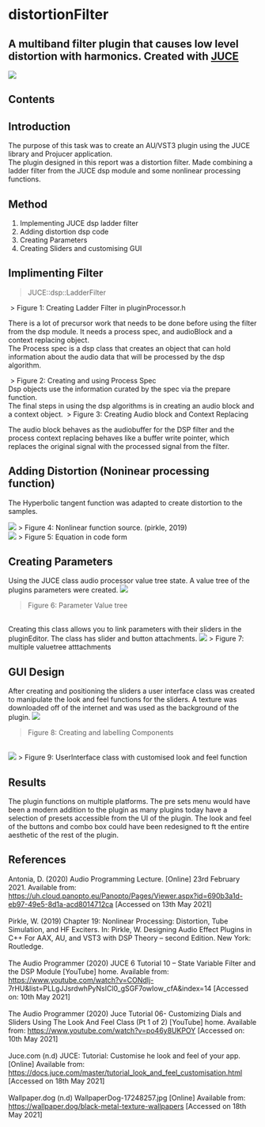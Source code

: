 # distortionFilter
<!-- imit -->
## A multiband filter plugin that causes low level distortion with harmonics. Created with [JUCE](https://juce.com/)

<img src="images/Screenshot 2022-11-20 at 15.43.16.png">

<!-- omit -->

## Contents 
<!-- omit -->

## Introduction
The purpose of this task was to create an AU/VST3 plugin using the JUCE library and Projucer application.<br/>
The plugin designed in this report was a distortion filter. Made combining a ladder filter from the JUCE dsp module and some nonlinear processing functions.<br/>

## Method
1. Implementing JUCE dsp ladder filter
2. Adding distortion dsp code
3. Creating Parameters
4. Creating Sliders and customising GUI

## Implimenting Filter
> JUCE::dsp::LadderFilter<float>
 <img scr="images/ladderfilter.png">
> Figure 1: Creating Ladder Filter in pluginProcessor.h
  
  
There is a lot of precursor work that needs to be done before using the filter from the dsp module. It needs a process spec, and audioBlock and a context replacing object.<br/>
The Process spec is a dsp class that creates an object that can hold information about the audio data that will be processed by the dsp algorithm.<br/>
  
 <img scr="images/creatingProcessspec.png"> 
> Figure 2: Creating and using Process Spec
<br/>
Dsp objects use the information curated by the spec via the prepare function.<br/>
The final steps in using the dsp algorithms is in creating an audio block and a context object.
<img scr"images/audioblock.png">
> Figure 3: Creating Audio block and Context Replacing
<br/>
  
The audio block behaves as the audiobuffer for the DSP filter and the process context replacing behaves like a buffer write pointer, which replaces the original signal with the processed signal from the filter.<br/>
  
## Adding Distortion (Noninear processing function)
The Hyperbolic tangent function was adapted to create distortion to the samples.<br/>

<img src="images/function.png">
> Figure 4: Nonlinear function source. (pirkle, 2019)
<br/>
  
<img src="images/codefunction.png">
> Figure 5: Equation in code form
 <br/>

## Creating Parameters
Using the JUCE class audio processor value tree state. A value tree of the plugins parameters were created.
<img src="images/valuetree.png">
> Figure 6: Parameter Value tree
<br/>
Creating this class allows you to link parameters with their sliders in the pluginEditor. The class has slider and button attachments.
<img src="images/attachments.png">
> Figure 7: multiple valuetree atttachments
  
## GUI Design
After creating and positioning the sliders a user interface class was created to manipulate the look and feel functions for the sliders. A texture was downloaded off of the internet and was used as the background of the plugin.
<img src="images/gui.png">
> Figure 8: Creating and labelling Components
<br/>
<img src="images/guiclass.png">
> Figure 9: UserInterface class with customised look and feel function

## Results
The plugin functions on multiple platforms. The pre sets menu would have been a modern addition to the plugin as many plugins today have a selection of presets accessible from the UI of the plugin. The look and feel of the buttons and combo box could have been redesigned to ft the entire aesthetic of the rest of the plugin.



## References 
Antonia, D. (2020) Audio Programming Lecture. [Online] 23rd February 2021. Available from:
https://uh.cloud.panopto.eu/Panopto/Pages/Viewer.aspx?id=690b3a1d-eb97-49e5-8d1a-acd8014712ca [Accessed on 13th May 2021]<br/>
<br/>
Pirkle, W. (2019) Chapter 19: Nonlinear Processing: Distortion, Tube Simulation, and HF Exciters. In: Pirkle, W. Designing Audio Effect Plugins in C++ For AAX, AU, and VST3 with DSP Theory – second Edition. New York: Routledge.<br/>
<br/>
The Audio Programmer (2020) JUCE 6 Tutorial 10 – State Variable Filter and the DSP Module [YouTube] home. Available from: https://www.youtube.com/watch?v=CONdIj- 7rHU&list=PLLgJJsrdwhPyNsICl0_gSGF7owIow_cfA&index=14 [Accessed on: 10th May 2021]<br/>
<br/>
The Audio Programmer (2020) Juce Tutorial 06- Customizing Dials and Sliders Using The Look And Feel Class (Pt 1 of 2) [YouTube] home. Available from: https://www.youtube.com/watch?v=po46y8UKPOY [Accessed on: 10th May 2021]<br/>
<br/>
Juce.com (n.d) JUCE: Tutorial: Customise he look and feel of your app. [Online] Available from: https://docs.juce.com/master/tutorial_look_and_feel_customisation.html [Accessed on 18th May 2021]<br/>
<br/>
Wallpaper.dog (n.d) WallpaperDog-17248257.jpg [Online] Available from: https://wallpaper.dog/black-metal-texture-wallpapers [Accessed on 18th May 2021]<br/>
<br/>
